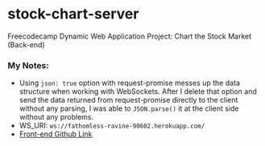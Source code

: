 # stock-chart-server
Freecodecamp Dynamic Web Application Project: Chart the Stock Market (Back-end)

### My Notes:

- Using `json: true` option with request-promise messes up the data structure
when working with WebSockets. After I delete that option and send the data 
returned from request-promise directly to the client without any parsing, 
I was able to `JSON.parse()` it at the client side without any problems.
- WS_URI: `ws://fathomless-ravine-90602.herokuapp.com/`
- [Front-end Github Link](https://github.com/yavuzovski/stock-chart-client)
